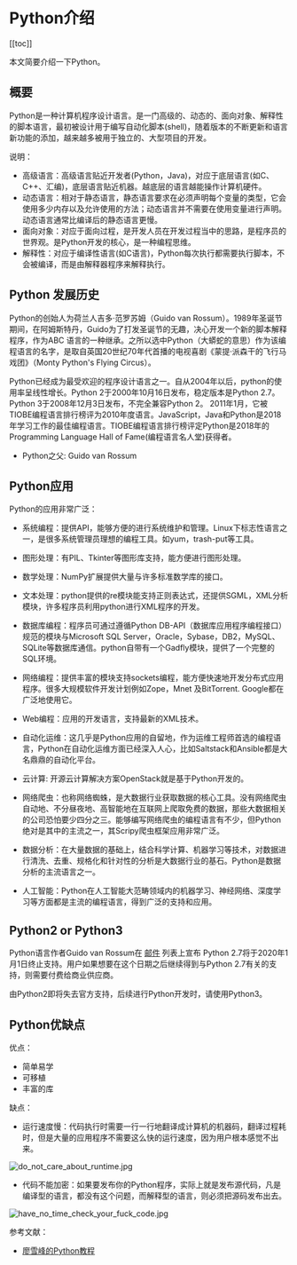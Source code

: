 # Python介绍
[[toc]]


本文简要介绍一下Python。

## 概要

Python是一种计算机程序设计语言。是一门高级的、动态的、面向对象、解释性的脚本语言，最初被设计用于编写自动化脚本(shell)，随着版本的不断更新和语言新功能的添加，越来越多被用于独立的、大型项目的开发。

说明：

- 高级语言：高级语言贴近开发者(Python，Java)，对应于底层语言(如C、C++、汇编)，底层语言贴近机器。越底层的语言越能操作计算机硬件。
- 动态语言：相对于静态语言，静态语言要求在必须声明每个变量的类型，它会使用多少内存以及允许使用的方法；动态语言并不需要在使用变量进行声明。动态语言通常比编译后的静态语言更慢。
- 面向对象：对应于面向过程，是开发人员在开发过程当中的思路，是程序员的世界观。是Python开发的核心，是一种编程思维。
- 解释性：对应于编译性语言(如C语言)，Python每次执行都需要执行脚本，不会被编译，而是由解释器程序来解释执行。

## Python 发展历史


Python的创始人为荷兰人吉多·范罗苏姆（Guido van Rossum）。1989年圣诞节期间，在阿姆斯特丹，Guido为了打发圣诞节的无趣，决心开发一个新的脚本解释程序，作为ABC 语言的一种继承。之所以选中Python（大蟒蛇的意思）作为该编程语言的名字，是取自英国20世纪70年代首播的电视喜剧《蒙提·派森干的飞行马戏团》（Monty Python's Flying Circus）。

Python已经成为最受欢迎的程序设计语言之一。自从2004年以后，python的使用率呈线性增长。Python 2于2000年10月16日发布，稳定版本是Python 2.7。Python 3于2008年12月3日发布，不完全兼容Python 2。 2011年1月，它被TIOBE编程语言排行榜评为2010年度语言。JavaScript，Java和Python是2018年学习工作的最佳编程语言。TIOBE编程语言排行榜评定Python是2018年的Programming Language Hall of Fame(编程语言名人堂)获得者。

- Python之父: Guido van Rossum

## Python应用


Python的应用非常广泛：

- 系统编程：提供API，能够方便的进行系统维护和管理。Linux下标志性语言之一，是很多系统管理员理想的编程工具。如yum，trash-put等工具。
- 图形处理：有PIL、Tkinter等图形库支持，能方便进行图形处理。
- 数学处理：NumPy扩展提供大量与许多标准数学库的接口。
- 文本处理：python提供的re模块能支持正则表达式，还提供SGML，XML分析模块，许多程序员利用python进行XML程序的开发。
- 数据库编程：程序员可通过遵循Python DB-API（数据库应用程序编程接口）规范的模块与Microsoft SQL Server，Oracle，Sybase，DB2，MySQL、SQLite等数据库通信。python自带有一个Gadfly模块，提供了一个完整的SQL环境。
- 网络编程：提供丰富的模块支持sockets编程，能方便快速地开发分布式应用程序。很多大规模软件开发计划例如Zope，Mnet 及BitTorrent. Google都在广泛地使用它。
- Web编程：应用的开发语言，支持最新的XML技术。
- 自动化运维：这几乎是Python应用的自留地，作为运维工程师首选的编程语言，Python在自动化运维方面已经深入人心，比如Saltstack和Ansible都是大名鼎鼎的自动化平台。
- 云计算: 开源云计算解决方案OpenStack就是基于Python开发的。
- 网络爬虫：也称网络蜘蛛，是大数据行业获取数据的核心工具。没有网络爬虫自动地、不分昼夜地、高智能地在互联网上爬取免费的数据，那些大数据相关的公司恐怕要少四分之三。能够编写网络爬虫的编程语言有不少，但Python绝对是其中的主流之一，其Scripy爬虫框架应用非常广泛。

- 数据分析：在大量数据的基础上，结合科学计算、机器学习等技术，对数据进行清洗、去重、规格化和针对性的分析是大数据行业的基石。Python是数据分析的主流语言之一。
- 人工智能：Python在人工智能大范畴领域内的机器学习、神经网络、深度学习等方面都是主流的编程语言，得到广泛的支持和应用。

## Python2 or Python3


Python语言作者Guido van Rossum在 [邮件](https://mail.python.org/pipermail/python-dev/2018-March/152348.html)  列表上宣布 Python 2.7将于2020年1月1日终止支持。用户如果想要在这个日期之后继续得到与Python 2.7有关的支持，则需要付费给商业供应商。

由Python2即将失去官方支持，后续进行Python开发时，请使用Python3。

## Python优缺点


优点：

- 简单易学
- 可移植
- 丰富的库

缺点：

- 运行速度慢：代码执行时需要一行一行地翻译成计算机的机器码，翻译过程耗时，但是大量的应用程序不需要这么快的运行速度，因为用户根本感觉不出来。

![do_not_care_about_runtime.jpg](https://meizhaohui.gitee.io/imagebed/img/do_not_care_about_runtime.jpg)

- 代码不能加密：如果要发布你的Python程序，实际上就是发布源代码，凡是编译型的语言，都没有这个问题，而解释型的语言，则必须把源码发布出去。

![have_no_time_check_your_fuck_code.jpg](https://meizhaohui.gitee.io/imagebed/img/have_no_time_check_your_fuck_code.jpg)


参考文献：

- [廖雪峰的Python教程](https://www.liaoxuefeng.com/wiki/0014316089557264a6b348958f449949df42a6d3a2e542c000/001431608990315a01b575e2ab041168ff0df194698afac000)


